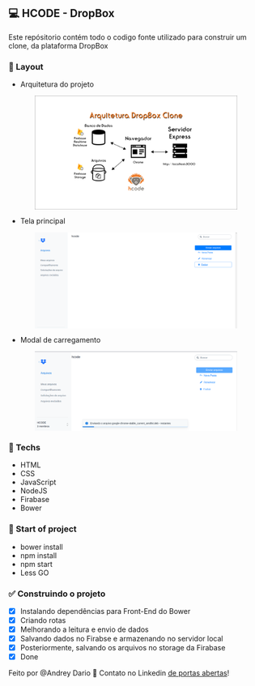 ## 💻 HCODE - DropBox

Este repósitorio contém todo o codigo fonte utilizado para construir um clone, da plataforma DropBox


### 🚀 Layout

-  Arquitetura do projeto
<p align="center" style="display: flex; align-items: flex-start; justify-content: center;"> 
<img alt="home" src="app/upload/Arquitetura.png" width="400px">
</p>

-  Tela principal
<p align="center" style="display: flex; align-items: flex-start; justify-content: center;"> 
<img alt="home" src="app/upload/TelaPrincipal.png" width="400px">
</p>

-  Modal de carregamento
<p align="center" style="display: flex; align-items: flex-start; justify-content: center;"> 
<img alt="home" src="app/upload/Modal.png" width="400px">
</p>



### 🚀 Techs

- HTML
- CSS
- JavaScript
- NodeJS
- Firabase
- Bower

### 🚀 Start of project

- bower install
- npm install
- npm start
- Less GO 



### ✅ Construindo o projeto

- [x] Instalando dependências para Front-End do Bower
- [x] Criando rotas 
- [x] Melhorando a leitura e envio de dados
- [x] Salvando dados no Firabse e armazenando no servidor local
- [x] Posteriormente, salvando os arquivos no storage da Firabase
- [x] Done

Feito por @Andrey Dario 👋 Contato no Linkedin [de portas abertas](https://www.linkedin.com/in/andreydario/)!